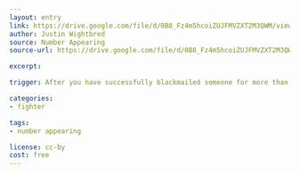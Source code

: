 ```yaml
---
layout: entry
link: https://drive.google.com/file/d/0B8_Fz4m5hcoiZUJFMVZXT2M3QWM/view
author: Justin Wightbred
source: Number Appearing
source-url: https://drive.google.com/file/d/0B8_Fz4m5hcoiZUJFMVZXT2M3QWM/view

excerpt:

trigger: After you have successfully blackmailed someone for more than 100 coins...

categories:
- fighter

tags:
- number appearing

license: cc-by
cost: free
---
```

